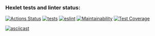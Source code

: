 ### Hexlet tests and linter status:
[![Actions Status](https://github.com/c0rnoTa/frontend-project-46/actions/workflows/hexlet-check.yml/badge.svg)](https://github.com/c0rnoTa/frontend-project-46/actions)
[![tests](https://github.com/c0rnoTa/frontend-project-46/actions/workflows/tests.yml/badge.svg)](https://github.com/c0rnoTa/frontend-project-46/actions/workflows/tests.yml)
[![eslint](https://github.com/c0rnoTa/frontend-project-46/actions/workflows/linter.yml/badge.svg)](https://github.com/c0rnoTa/frontend-project-46/actions/workflows/linter.yml)
[![Maintainability](https://api.codeclimate.com/v1/badges/3a2cbf12eabe0fcc1378/maintainability)](https://codeclimate.com/github/c0rnoTa/frontend-project-46/maintainability)
[![Test Coverage](https://api.codeclimate.com/v1/badges/3a2cbf12eabe0fcc1378/test_coverage)](https://codeclimate.com/github/c0rnoTa/frontend-project-46/test_coverage)

[![asciicast](https://asciinema.org/a/pdqEddzfdDvZAP65OwI6L2dgb.svg)](https://asciinema.org/a/pdqEddzfdDvZAP65OwI6L2dgb)